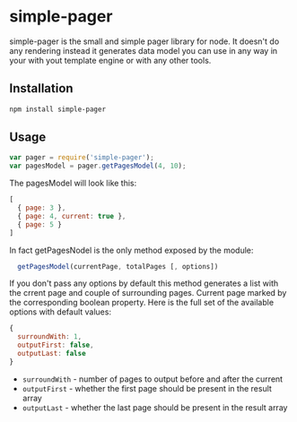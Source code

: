 # simple-pager
simple-pager is the small and simple pager library for node. It doesn't do any rendering instead it generates data model you can
use in any way in your with yout template engine or with any other tools.

## Installation

```bash
npm install simple-pager
```

## Usage
```js
var pager = require('simple-pager');
var pagesModel = pager.getPagesModel(4, 10);
```
The pagesModel will look like this:
```js
[
  { page: 3 },
  { page: 4, current: true },
  { page: 5 }
]
```

In fact getPagesNodel is the only method exposed by the module:
```js
  getPagesModel(currentPage, totalPages [, options])
```
If you don't pass any options by default this method generates a list with the crrent page and couple of surrounding pages. 
Current page marked by the corresponding boolean property. 
Here is the full set of the available options with default values:
```js
{
  surroundWith: 1, 
  outputFirst: false, 
  outputLast: false
}
```
* `surroundWith` - number of pages to output before and after the current
* `outputFirst` - whether the first page should be present in the result array
* `outputLast` - whether the last page should be present in the result array

